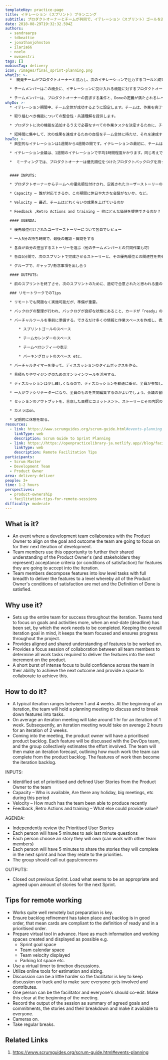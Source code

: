 ```yaml
---
templateKey: practice-page
title: イテレーション (スプリント) プランニング
subtitle: プロダクトオーナーとチームが共同で、イテレーション（スプリント）ゴールを達成するために必要な作業と労力を定義する会議です。
date: 2018-08-29T19:32:32.594Z
authors:
  - sandraarps
  - tdbeattie
  - jonathanjohnston
  - ilaria66
  - noelo
  - mvmaestri
tags: []
mobiusTag: delivery
icon: /images/final_sprint-planning.png
whatIs: >-
  *  開発チームがプロダクトオーナーと協力し、次のイテレーションで注力するゴールと成果を一致させるためのイベント。

  * チームメンバーはこの機会に、イテレーションに受け入れる機能に対するプロダクトオーナー（および彼らが代表するステークホルダー）の受け入れ基準（または満足の条件）について、さらに理解を深めます。

  * チームメンバーは、プロダクトオーナーの要求する条件と、Doneの定義が満たされるレベルでフィーチャーを提供するために、幅を持たせたできるだけ細かいタスクに分解します。
whyDo: >-
  * イテレーション期間中、チーム全体が成功するように設定します。チームは、作業を完了する必要がある終了日（デッドライン）が設定されている場合、より目標や活動に集中する傾向があります。イテレーション全体の目標を念頭に置くことで、チームの集中力を維持し、プロジェクト全体の進捗を確実にします。

  * 取り組むべき機能についての整合性・共通理解を提供します。

  * プロダクトに次の機能を追加するうえで必要なすべての作業タスクを決定するために、チームメンバー全員が協力して行う集中的なセッションを提供します。

  * 短時間に集中して、次の成果を達成するための自信をチーム全体に持たせ、それを達成するためにコラボレーションする場を提供します。
howTo: >-
  * 典型的なイテレーションは1週間から4週間の間です。イテレーションの最初に、チームはプランニングミーティングを開き、議論し、機能をタスクに分解していきます。

  * イテレーション会議は、1週間のイテレーションで平均1時間程度かかります。同じ考えで、2週間のイテレーションでは、平均2時間かかるでしょう。

  *  ミーティングでは、プロダクトオーナーは優先順位をつけたプロダクトバックログを持っています。各機能は、DevOpsチームと議論され、グループ全体で労力を見積もります。次に、チームはイテレーション予測を行い、プロダクトバックログからどれだけの作業を完了できるかのアウトラインを示します。その後、作業の機能がイテレーションバックログになります。


  #### INPUTS:

  * プロダクトオーナーからチームへの優先順位付けされ、定義されたユーザーストーリーの特定セット

  * Capacity – 誰が対応できるか、この期間に休日や大きな会議がないか、など。

  * Velocity – 最近、チームはどれくらいの成果を上げているのか

  * Feedback ,Retro Actions and training – 他にどんな価値を提供できるのか？

  #### AGENDA:

  * 優先順位付けされたユーザーストーリーについて各自でレビュー

  * 一人5分の持ち時間で、最後の確認・質問をする

  * 各自が自分の担当するストーリーを選ぶ（他のチームメンバーとの共同作業も可）

  * 各自5分間で、次のスプリントで完成させるストーリーと、その優先順位との関連性を共有する

  * グループで、ギャップ/懸念事項を出し合う

  #### OUTPUTS:

  * 前のスプリントを終了させ、次のスプリントのために、適切で合意されたと思われる量のストーリーが決定される。

  ### リモートワークでのTips

  * リモートでも問題なく実施可能だが、準備が重要。

  * バックログの整理が行われ、バックログが良好な状態にあること、カードが「ready」の定義に適合し、優先順位がつけられていることを確認すること。

  * バーチャルツールを事前に準備する。できるだけ多くの情報と作業スペースを作成し、表示しておく。

      * スプリントゴールのスペース

      * チームカレンダーのスペース

      * チームベロシティーの表示

      * パーキングロットのスペース etc.

  * バーチャルタイマーを使って、ディスカッションのタイムボックスを作る。

  * 見積もりやサイジングのためのオンラインツールを活用する。

  * ディスカッションは少し難しくなるので、ディスカッションを軌道に乗せ、全員が参加し、貢献できるようにするためには、ファシリテーターが重要な役割を果たします。

  * 一人がファシリテーターになり、全員のものを共同編集するのがよいでしょう。会議の冒頭でこれを明確にする。

  * セッションのアウトプットを、合意した目標とコミットメント、ストーリーとその内訳の要約として記録し、全員が利用できるようにする。

  * カメラはon。

  * 定期的に休憩を取る。
resources:
  - link: https://www.scrumguides.org/scrum-guide.html#events-planning
    linkType: web
    description: Scrum Guide to Sprint Planning
  - link: https://https://openpracticelibrary-ja.netlify.app//blog/facilitation-tips-for-remote-sessions/
    linkType: web
    description: Remote Facilitation Tips
participants:
  - Scrum Master
  - Development Team
  - Product Owner
area: delivery-deliver
people: 3+
time: 1-2 hours
perspectives:
  - product-ownership
  - facilitation-tips-for-remote-sessions
difficulty: moderate
---
```

## What is it?

* An event where a development team collaborates with the Product Owner to align on the goal and outcome the team are going to focus on for their next iteration of development.
* Team members use this opportunity to further their shared understanding of the Product Owner's (and stakeholders they represent) acceptance criteria (or conditions of satisfaction) for features they are going to accept into the iteration.
* Team members decompose features into low level tasks with full breadth to deliver the features to a level whereby all of the Product Owner's conditions of satisfaction are met and the Definition of Done is satisfied.

## Why use it?

* Sets up the entire team for success throughout the iteration. Teams tend to focus on goals and activities more, when an end-date (deadline) has been set, by which the work needs to be completed. Keeping the overall iteration goal in mind, it keeps the team focused and ensures progress throughout the project.
* Provides aligned and shared understanding of features to be worked on.
* Provides a focus session of collaboration between all team members to determine all work tasks required to deliver the features into the next increment on the product.
* A short burst of intense focus to build confidence across the team in their ability to achieve the next outcome and provide a space to collaborate to achieve this.

## How to do it?

* A typical iteration ranges between 1 and 4 weeks. At the beginning of an iteration, the team will hold a planning meeting to discuss and to break down features into tasks.
* On average an iteration meeting will take around 1 hr for an iteration of 1 week. Subsequently, an iteration meeting would take on average 2 hours for an iteration of 2 weeks.
* Coming into the meeting, the product owner will have a prioritised product backlog. Each feature will be discussed with the DevOps team, and the group collectively estimates the effort involved. The team will then make an iteration forecast, outlining how much work the team can complete from the product backlog. The features of work then become the iteration backlog.

INPUTS:

* Identified set of prioritised and defined User Stories from the Product Owner to the team
* Capacity – Who is available, Are there any holiday, big meetings, etc during this period
* Velocity – How much has the team been able to produce recently
* Feedback ,Retro Actions and training – What else could provide value?

AGENDA:

* Independently review the Prioritised User Stories
* Each person will have 5 minutes to ask last minute questions
* Each person choose an story they will own (can work with other team members)
* Each person will have 5 minutes to share the stories they will complete in the next sprint and how they relate to the priorities.
* The group should call out gaps/concerns

OUTPUTS:

* Closed out previous Sprint. Load what seems to be an appropriate and agreed upon amount of stories for the next Sprint.

## Tips for remote working

* Works quite well remotely but preparation is key.
* Ensure backlog refinement has taken place and backlog is in good order, that mean cards are compliant to the definition of ready and in a prioritised order.
* Prepare virtual tool in advance. Have as much information and working spaces created and displayed as possible e.g.
    * Sprint goal space
    * Team calendar space
    * Team velocity displayed
    * Parking lot space etc.
* Use a virtual timer to timebox discussions.
* Utilize online tools for estimation and sizing.
* Discussion can be a little harder so the facilitator is key to keep discussion on track and to make sure everyone gets involved and contributes.
* One person can be the facilitator and everyone's should co-edit. Make this clear at the beginning of the meeting.
* Record the output of the session as  summary of agreed goals and commitments, the stories and their breakdown and make it available to everyone.
* Cameras on.
* Take regular breaks.

## Related Links

1. https://www.scrumguides.org/scrum-guide.html#events-planning
